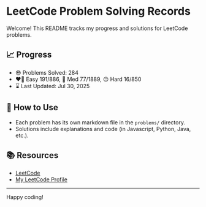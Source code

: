 # LeetCode Problem Solving Records

Welcome! This README tracks my progress and solutions for LeetCode problems.

## 📈 Progress

- 😎 Problems Solved: 284
- ❤️‍🔥 Easy 191/886, 🤔 Med 77/1889, 😑 Hard 16/850
- ⌛️ Last Updated: Jul 30, 2025

## 🚀 How to Use

- Each problem has its own markdown file in the `problems/` directory.
- Solutions include explanations and code (in Javascript, Python, Java, etc.).

## 📚 Resources

- [LeetCode](https://leetcode.com/)
- [My LeetCode Profile](https://leetcode.com/u/tonidevvn/)

---

Happy coding!